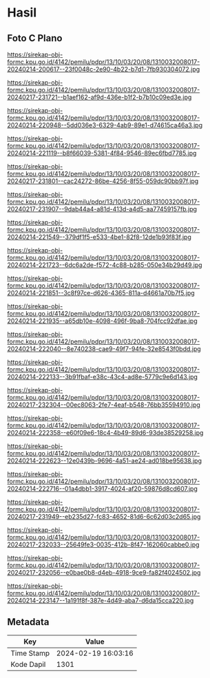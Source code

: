 # Hasil

## Foto C Plano

https://sirekap-obj-formc.kpu.go.id/4142/pemilu/pdpr/13/10/03/20/08/1310032008017-20240214-200617--23f0048c-2e90-4b22-b7d1-7fb930304072.jpg

https://sirekap-obj-formc.kpu.go.id/4142/pemilu/pdpr/13/10/03/20/08/1310032008017-20240217-231721--b1aef162-af9d-436e-b1f2-b7b10c09ed3e.jpg

https://sirekap-obj-formc.kpu.go.id/4142/pemilu/pdpr/13/10/03/20/08/1310032008017-20240214-220948--5dd036e3-6329-4ab9-89e1-d74615ca46a3.jpg

https://sirekap-obj-formc.kpu.go.id/4142/pemilu/pdpr/13/10/03/20/08/1310032008017-20240214-221119--b8f66039-5381-4f84-9546-89ec6fbd7785.jpg

https://sirekap-obj-formc.kpu.go.id/4142/pemilu/pdpr/13/10/03/20/08/1310032008017-20240217-231801--cac24272-86be-4256-8f55-059dc90bb97f.jpg

https://sirekap-obj-formc.kpu.go.id/4142/pemilu/pdpr/13/10/03/20/08/1310032008017-20240217-231907--9dab44a4-a81d-413d-a4d5-aa77459157fb.jpg

https://sirekap-obj-formc.kpu.go.id/4142/pemilu/pdpr/13/10/03/20/08/1310032008017-20240214-221549--379df1f5-e533-4be1-82f8-12de1b93f83f.jpg

https://sirekap-obj-formc.kpu.go.id/4142/pemilu/pdpr/13/10/03/20/08/1310032008017-20240214-221723--6dc6a2de-f572-4c88-b285-050e34b29d49.jpg

https://sirekap-obj-formc.kpu.go.id/4142/pemilu/pdpr/13/10/03/20/08/1310032008017-20240214-221851--3c8f97ce-d626-4365-811a-d4661a70b7f5.jpg

https://sirekap-obj-formc.kpu.go.id/4142/pemilu/pdpr/13/10/03/20/08/1310032008017-20240214-221935--a65db10e-4098-496f-9ba8-704fcc92dfae.jpg

https://sirekap-obj-formc.kpu.go.id/4142/pemilu/pdpr/13/10/03/20/08/1310032008017-20240214-222040--8e740238-cae9-49f7-94fe-32e8543f0bdd.jpg

https://sirekap-obj-formc.kpu.go.id/4142/pemilu/pdpr/13/10/03/20/08/1310032008017-20240214-222133--3b91fbaf-e38c-43c4-ad8e-5779c9e6d143.jpg

https://sirekap-obj-formc.kpu.go.id/4142/pemilu/pdpr/13/10/03/20/08/1310032008017-20240217-232304--00ec8063-2fe7-4eaf-b548-76bb35594910.jpg

https://sirekap-obj-formc.kpu.go.id/4142/pemilu/pdpr/13/10/03/20/08/1310032008017-20240214-222358--e60f09e6-18c4-4b49-89d6-93de38529258.jpg

https://sirekap-obj-formc.kpu.go.id/4142/pemilu/pdpr/13/10/03/20/08/1310032008017-20240214-222623--12e0439b-9696-4a51-ae24-ad018be95638.jpg

https://sirekap-obj-formc.kpu.go.id/4142/pemilu/pdpr/13/10/03/20/08/1310032008017-20240214-222716--01a4dbb1-3917-4024-af20-59876d8cd607.jpg

https://sirekap-obj-formc.kpu.go.id/4142/pemilu/pdpr/13/10/03/20/08/1310032008017-20240217-231949--eb235d27-fc83-4652-81d6-6c62d03c2d65.jpg

https://sirekap-obj-formc.kpu.go.id/4142/pemilu/pdpr/13/10/03/20/08/1310032008017-20240217-232033--25649fe3-0035-412b-8f47-162060cabbe0.jpg

https://sirekap-obj-formc.kpu.go.id/4142/pemilu/pdpr/13/10/03/20/08/1310032008017-20240217-232056--e0bae0b8-d4eb-4918-9ce9-fa82f4024502.jpg

https://sirekap-obj-formc.kpu.go.id/4142/pemilu/pdpr/13/10/03/20/08/1310032008017-20240214-223147--1a191f8f-387e-4d49-aba7-d6da15cca220.jpg


## Metadata

| Key        | Value               |
| ---------- | ------------------- |
| Time Stamp | 2024-02-19 16:03:16 |
| Kode Dapil | 1301                |



